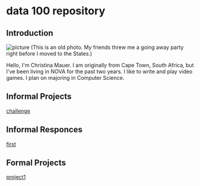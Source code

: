 # data 100 repository
## Introduction
![picture](https://christinamauer.github.io/data100/me.jpg) (This is an old photo. My friends threw me a going away party right before I moved to the States.)

Hello, I'm Christina Mauer. I am originally from Cape Town, South Africa, but I've been living in NOVA for the past two years. I like to write and play video games.
I plan on majoring in Computer Science.

## Informal Projects
[challenge](https://christinamauer.github.io/data100/challenge)


## Informal Responces
[first](https://christinamauer.github.io/data100/first_response)

## Formal Projects
[project1](https://christinamauer.github.io/data100/project1)
